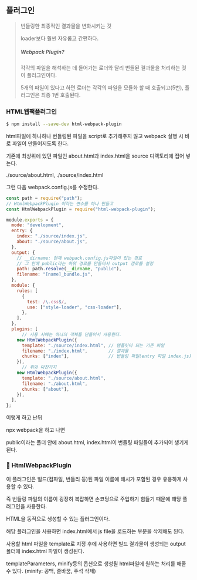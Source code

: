 ## 플러그인

> 번들링한 최종적인 결과물을 변화시키는 것
>
> loader보다 훨씬 자유롭고 간편하다.
>
> ##### Webpack Plugin?
>
> 각각의 파일을 해석하는 데 들어가는 로더와 달리 번들된 결과물을 처리하는 것이 플러그인이다.
>
> 5개의 파일이 있다고 하면 로더는 각각의 파일을 모듈화 할 때 호출되고(5번), 플러그인은 최종 1번 호출된다.



### HTML웹팩플러그인

```bash
$ npm install --save-dev html-webpack-plugin
```



html파일에 하나하나 번들링된 파일을 script로 추가해주지 않고 webpack 실행 시 바로 파일이 만들어지도록 한다.



기존에 최상위에 있던 파일인 about.html과 index.html을 source 디렉토리에 집어 넣는다.

./source/about.html, ./source/index.html



그런 다음 webpack.config.js를 수정한다.

```js
const path = require("path");
// HtmlWebpackPlugin 이라는 변수를 하나 만들고
const HtmlWebpackPlugin = require("html-webpack-plugin");

module.exports = {
  mode: "development",
  entry: {
    index: "./source/index.js",
    about: "./source/about.js",
  },
  output: {
    // __dirname: 현재 webpack.config.js파일이 있는 경로
    // 그 안에 public라는 하위 경로를 만들어서 output 경로를 설정
    path: path.resolve(__dirname, "public"),
    filename: "[name]_bundle.js",
  },
  module: {
    rules: [
      {
        test: /\.css$/,
        use: ["style-loader", "css-loader"],
      },
    ],
  },
  plugins: [
      // 사용 시에는 하나의 객체를 만들어서 사용한다.
    new HtmlWebpackPlugin({
      template: "./source/index.html", // 템플릿이 되는 기존 파일
      filename: "./index.html",	       // 결과물
      chunks: ["index"],			   // 번들링 파일(entry 파일 index.js)
    }),
      // 위와 마찬가지
    new HtmlWebpackPlugin({
      template: "./source/about.html",
      filename: "./about.html",
      chunks: ["about"],
    }),
  ],
};
```

이렇게 하고 난뒤

npx webpack을 하고 나면

public이라는 폴더 안에 about.html, index.html이 번들링 파일들이 추가되어 생기게 된다.





### 🎈 HtmlWebpackPlugin

이 플러그인은 빌드(컴파일, 번들리 등)된 파일 이름에 해시가 포함된 경우 유용하게 사용할 수 있다.

즉 번들링 파일의 이름이 굉장히 복잡하면 손코딩으로 주입하기 힘들기 때문에 해당 플러그인을 사용한다.



HTML을 동적으로 생성할 수 있는 플러그인이다.

해당 플러그인을 사용하면 index.html에서 js file을 로드하는 부분을 삭제해도 된다.

사용할 html 파일을 template로 지정 후에 사용하면 빌드 결과물이 생성되는 output 폴더에 index.html 파일이 생성된다.

templateParameters, minify등의 옵션으로 생성될 html파일에 원하는 처리를 해줄 수 있다.
(minify: 공백, 줄바꿈, 주석 삭제)